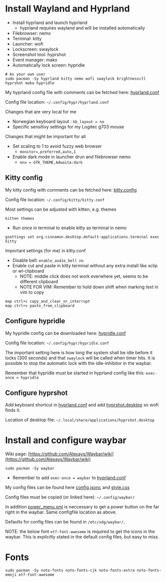 # Install Wayland and Hyprland

- Install hyprland and launch hyprland
  - hyprland requires wayland and will be installed automatically
- Filebrowser: nemo
- Terminal: kitty
- Launcher: wofi
- Lockscreen: swaylock
- Screenshot tool: hyprshot
- Event manager: mako
- Automatically lock screen: hypridle
```
# As your own user
sudo pacman -Sy hyprland kitty nemo wofi swaylock brightnessctl hyprshot mako hypridle
```

My hyprland config file with comments can be fetched here:
[hyprland.conf](https://github.com/snymainn/linux_configfiles/blob/main/hyprland.conf)

Config file location: ```~/.config/hypr/hyprland.conf```

Changes that are very local for me  
- Norwegian keyboard layout :  ```kb_layout = no```
- Specific sensitivy settings for my Logitec g703 mouse

Changes that might be important for all
- Set scaling to 1 to avoid fuzzy web browser
  - ```monitor=,preferred,auto,1```
- Enable dark mode in launcher drun and filebrowser nemo
  - ```env = GTK_THEME,Adwaita:dark```


## Kitty config

My kitty config with comments can be fetched here: [kitty.config](https://github.com/snymainn/linux_configfiles/blob/main/kitty.conf)

Config file location: ```~/.config/kitty/kitty.conf```

Most settings can be adjusted with kitten, e.g. themes

```
kitten themes
```

- Run once in terminal to enable kitty as terminal in nemo

```
gsettings set org.cinnamon.desktop.default-applications.terminal exec kitty
```

Important settings (for me) in kitty.conf
- Disable bell: ```enable_audio_bell no```
- Enable cut and paste in kitty terminal without any extra install like xclip or wl-clipboard
  - NOTE: middle click does not work everwhere yet, seems to be different clipboard
  - NOTE FOR VIM: Remember to hold down shift when marking text in vim to copy

```
map ctrl+c copy_and_clear_or_interrupt
map ctrl+v paste_from_clipboard
```

## Configure hypridle

My hypridle config can be downloaded here: [hypridle.conf](https://github.com/snymainn/linux_configfiles/blob/main/hypridle.conf)

Config file location: ```~/.config/hypr/hypridle.conf```

The important setting here is how long the system shall be idle before it locks (300 seconds) and that ```swaylock``` will be called when timer hits. It is possible to stop the automatic lock with the idle-inhibitor in the waybar.

Remember that hypridle must be started in hyprland config like this: ```exec-once = hypridle```

## Configure hyprshot

Add keyboard shortcut in [hyprland.conf](https://github.com/snymainn/linux_configfiles/blob/main/hyprland.conf) and add [hyprshot.desktop](https://github.com/snymainn/linux_configfiles/blob/main/hyprshot.desktop) so wofi finds it.

Location of desktop file: ```~/.local/share/applications/hyprshot.desktop```


# Install and configure waybar

Wiki page: [https://github.com/Alexays/Waybar/wiki](https://github.com/Alexays/Waybar/wiki)

```
sudo pacman -Sy waybar
```
- Remember to add ```exec-once = waybar``` to [hyprland.conf](https://github.com/snymainn/linux_configfiles/blob/main/hyprland.conf)

My config files can be found here [config.jsonc](https://github.com/snymainn/linux_configfiles/blob/main/config.jsonc) and [style.css](https://github.com/snymainn/linux_configfiles/blob/main/style.css)

Config files must be copied (or linked here): ```~/.config/waybar/```

In addition [power_menu.xml](https://github.com/snymainn/linux_configfiles/blob/main/power_menu.xml) is neccessary to get a power button on the far right in the waybar. Same configfile location as above. 

Defaults for config files can be found in ```/etc/xdg/waybar/```.

NOTE: the below font ```otf-font-awesome``` is required to get the icons in the waybar. This is explicitly stated in the default config files, but easy to miss. 

# Fonts

```
sudo pacman -Sy noto-fonts noto-fonts-cjk noto-fonts-extra noto-fonts-emoji otf-font-awesome
```


